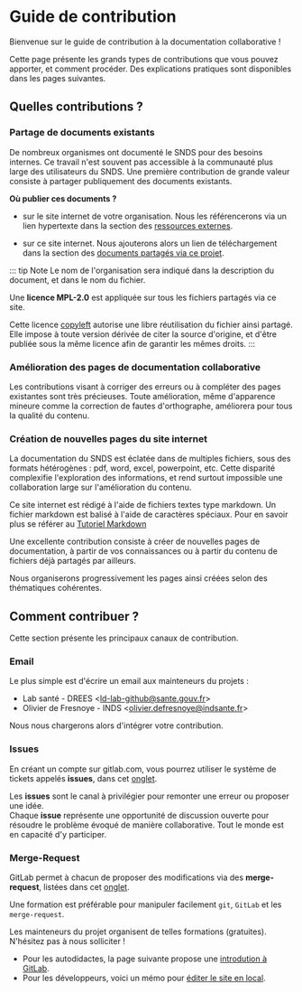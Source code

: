 # Guide de contribution
<!-- SPDX-License-Identifier: MPL-2.0 -->

Bienvenue sur le guide de contribution à la documentation collaborative !

Cette page présente les grands types de contributions que vous pouvez apporter, et comment procéder. 
Des explications pratiques sont disponibles dans les pages suivantes.

## Quelles contributions ?

### Partage de documents existants

De nombreux organismes ont documenté le SNDS pour des besoins internes. 
Ce travail n'est souvent pas accessible à la communauté plus large des utilisateurs du SNDS. 
Une première contribution de grande valeur consiste à partager publiquement des documents existants.

**Où publier ces documents ?**

- sur le site internet de votre organisation. 
Nous les référencerons via un lien hypertexte dans la section des 
[ressources externes](/documentation/ressources#autres-ressources-disponibles-en-ligne). 

- sur ce site internet. 
Nous ajouterons alors un lien de téléchargement dans la section des 
[documents partagés via ce projet](/documentation/ressources#documents-partages-sur-cette-documentation).


::: tip Note
Le nom de l'organisation sera indiqué dans la description du document, et dans le nom du fichier.

Une **licence MPL-2.0** est appliquée sur tous les fichiers partagés via ce site. 

Cette licence [copyleft](https://fr.wikipedia.org/wiki/Copyleft) 
autorise une libre réutilisation du fichier ainsi partagé.
Elle impose à toute version dérivée de citer la source d'origine, 
et d'être publiée sous la même licence afin de garantir les mêmes droits. 
:::

### Amélioration des pages de documentation collaborative 

Les contributions visant à corriger des erreurs ou à compléter des pages existantes sont très précieuses. 
Toute amélioration, même d'apparence mineure comme la correction de fautes d'orthographe, améliorera pour tous la qualité du contenu.

### Création de nouvelles pages du site internet

La documentation du SNDS est éclatée dans de multiples fichiers, sous des formats hétérogènes : pdf, word, excel, powerpoint, etc. 
Cette disparité complexifie l'exploration des informations, 
et rend surtout impossible une collaboration large sur l'amélioration du contenu. 

Ce site internet est rédigé à l'aide de fichiers textes type markdown. Un fichier markdown est balisé à l'aide de caractères spéciaux. 
Pour en savoir plus se référer au [Tutoriel Markdown](/contribuer/tutoriel_markdown.md)

Une excellente contribution consiste à créer de nouvelles pages de documentation, 
à partir de vos connaissances ou à partir du contenu de fichiers déjà partagés par ailleurs.
 
Nous organiserons progressivement les pages ainsi créées selon des thématiques cohérentes.   

## Comment contribuer ?

Cette section présente les principaux canaux de contribution.

### Email

Le plus simple est d'écrire un email aux mainteneurs du projets :
- Lab santé - DREES <<ld-lab-github@sante.gouv.fr>>
- Olivier de Fresnoye - INDS <<olivier.defresnoye@indsante.fr>>

Nous nous chargerons alors d'intégrer votre contribution.

### Issues

En créant un compte sur gitlab.com, vous pourrez utiliser le système de tickets appelés **issues**, dans cet 
[onglet](https://gitlab.com/healthdatahub/documentation-snds/issues). 

Les **issues** sont le canal à privilégier pour remonter une erreur ou proposer une idée.  
Chaque **issue** représente une opportunité de discussion ouverte pour résoudre le problème évoqué de manière collaborative. Tout le monde est en capacité d'y participer.

### Merge-Request

GitLab permet à chacun de proposer des modifications via des **merge-request**, listées dans cet 
[onglet](https://gitlab.com/healthdatahub/documentation-snds/merge_requests). 

Une formation est préférable pour manipuler facilement `git`, `GitLab` et les `merge-request`.

Les mainteneurs du projet organisent de telles formations (gratuites). N'hésitez pas à nous solliciter ! 

- Pour les autodidactes, la page suivante propose une [introdution à GitLab](introduction_gitlab.md).
- Pour les développeurs, voici un mémo pour [éditer le site en local](developpement_local.md).
